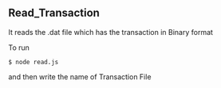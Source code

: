 ## Read_Transaction
It reads the .dat file which has the transaction in Binary format

To run
```
$ node read.js
```
and then write the name of Transaction File
